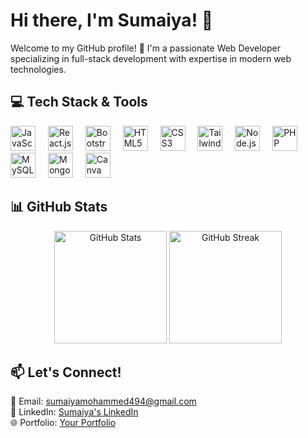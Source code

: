 # Hi there, I'm Sumaiya! 👋  
<p align="left">
  Welcome to my GitHub profile! 🚀 I'm a passionate Web Developer specializing in full-stack development with expertise in modern web technologies.
</p>

## 💻 Tech Stack & Tools  
<div align="left">  
  <img src="https://cdn.jsdelivr.net/gh/devicons/devicon/icons/javascript/javascript-original.svg" height="40" alt="JavaScript" />  
  <img width="12" />  
  <img src="https://cdn.jsdelivr.net/gh/devicons/devicon/icons/react/react-original.svg" height="40" alt="React.js" />  
  <img width="12" />  
  <img src="https://cdn.jsdelivr.net/gh/devicons/devicon/icons/bootstrap/bootstrap-original.svg" height="40" alt="Bootstrap" />  
  <img width="12" />  
  <img src="https://cdn.jsdelivr.net/gh/devicons/devicon/icons/html5/html5-original.svg" height="40" alt="HTML5" />  
  <img width="12" />  
  <img src="https://cdn.jsdelivr.net/gh/devicons/devicon/icons/css3/css3-original.svg" height="40" alt="CSS3" />  
  <img width="12" />  
  <img src="https://cdn.jsdelivr.net/gh/devicons/devicon/icons/tailwindcss/tailwindcss-original.svg" height="40" alt="Tailwind CSS" />  
  <img width="12" />  
  <img src="https://cdn.jsdelivr.net/gh/devicons/devicon/icons/nodejs/nodejs-original.svg" height="40" alt="Node.js" />  
  <img width="12" />  
  <img src="https://cdn.jsdelivr.net/gh/devicons/devicon/icons/php/php-original.svg" height="40" alt="PHP" />  
  <img width="12" />  
  <img src="https://cdn.jsdelivr.net/gh/devicons/devicon/icons/mysql/mysql-original.svg" height="40" alt="MySQL" />  
  <img width="12" />  
  <img src="https://cdn.jsdelivr.net/gh/devicons/devicon/icons/mongodb/mongodb-original.svg" height="40" alt="MongoDB" />  
  <img width="12" />  
  <img src="https://cdn.jsdelivr.net/gh/devicons/devicon/icons/canva/canva-original.svg" height="40" alt="Canva" />  
</div>  

## 📊 GitHub Stats  
<div align="center">  
  <img src="https://github-readme-stats.vercel.app/api?username=Sumaiya-77&show_icons=true&theme=radical" height="180" alt="GitHub Stats"/>  
  <img src="https://github-readme-streak-stats.herokuapp.com/?user=Sumaiya-77&theme=radical" height="180" alt="GitHub Streak"/>  
</div>  

## 📫 Let's Connect!  
📧 Email: sumaiyamohammed494@gmail.com  
💼 LinkedIn: [Sumaiya's LinkedIn](https://www.linkedin.com/in/sumiaya/)  
🌐 Portfolio: [Your Portfolio](https://sumaiyaportfolio.netlify.app/)  
